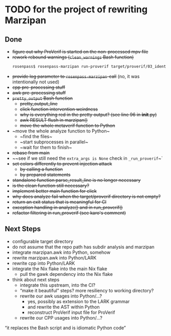 # TODO for the project of rewriting Marzipan

## Done

* ~~figure out why ProVerif is started on the non-processed mpv file~~
* ~~rework rebound warnings (`clean_warnings` Bash function)~~
  ```bash
  rosenpass$ rosenpass-marzipan run-proverif target/proverif/03_identity_hiding_responder.entry.o.pv target/proverif/03_identity_hiding_responder.entry.log
  ```
* ~~provide log parameter to `rosenpass-marzipan`-call~~ (no, it was intentionally not used)
* ~~cpp pre-processing stuff~~
* ~~awk pre-processing stuff~~
* ~~`pretty_output` Bash function~~
  * ~~pretty_output_line~~
  * ~~click function intervention weirdness~~
  * ~~why is everything red in the pretty output? (see line 96 in __init__.py)~~
  * ~~awk RESULT flush in marzipan()~~
  * ~~move the whole metaverif function to Python~~
* ~move the whole analyze function to Python~
  * ~find the files~
  * ~start subprocesses in parallel~
  * ~wait for them to finish~
* ~~rebase from main~~
* ~~see if we still need the `extra_args is None` check in `_run_proverif`~`
* ~~set colors differently to prevent injection attack~~
  * ~~by calling a function~~
  * ~~by prepared statements~~
* ~~standalone function parse_result_line is no longer necessary~~
* ~~is the clean function still necessary?~~
* ~~implement better main function for click~~
* ~~why does analyze fail when the target/proverif directory is not empty?~~
* ~~return an exit status that is meaningful for CI~~
* ~~exception handling in analyze() and in run_proverif()~~
* ~~refactor filtering in run_proverif (see karo's comment)~~

## Next Steps
* configurable target directory
* do not assume that the repo path has subdir analysis and marzipan
* integrate marzipan.awk into Python, somehow
* rewrite marzipan.awk into Python/LARK
* rewrite cpp into Python/LARK
* integrate the Nix flake into the main Nix flake
  * pull the gawk dependency into the Nix flake
* think about next steps
  * integrate this upstream, into the CI?
  * “make it beautiful” steps? more resiliency to working directory?
  * rewrite our awk usages into Python/…?
    * yes, possibly as extension to the LARK grammar
    * and rewrite the AST within Python
    * reconstruct ProVerif input file for ProVerif
  * rewrite our CPP usages into Python/…?


“it replaces the Bash script and is idiomatic Python code”
